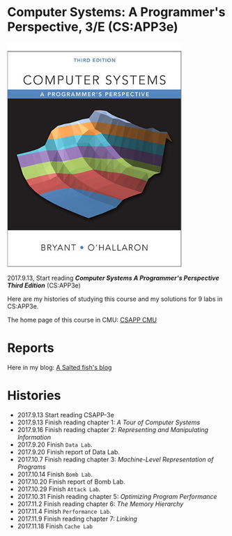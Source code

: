 # Computer Systems: A Programmer's Perspective, 3/E (CS:APP3e)

![](csapp3e-cover.jpg)

2017.9.13, Start reading ***Computer Systems A Programmer's Perspective Third Edition*** (CS:APP3e)

Here are my histories of studying this course and my solutions for 9 labs in CS:APP3e.

The home page of this course in CMU: [CSAPP CMU](http://csapp.cs.cmu.edu/3e/labs.html)

# Reports

Here in my blog: [A Salted fish's blog](https://zxc479773533.github.io)

# Histories

* 2017.9.13 Start reading CSAPP-3e
* 2017.9.13 Finish reading chapter 1: *A Tour of Computer Systems*
* 2017.9.16 Finish reading chapter 2: *Representing and Manipulating Information*
* 2017.9.20 Finish `Data Lab`.
* 2017.9.20 Finish report of Data Lab.
* 2017.10.7 Finish reading chapter 3: *Machine-Level Representation of Programs*
* 2017.10.14 Finish `Bomb Lab`.
* 2017.10.20 Finish report of Bomb Lab.
* 2017.10.29 Finish `Attack Lab`.
* 2017.10.31 Finish reading chapter 5: *Optimizing Program Performance*
* 2017.11.2 Finish reading chapter 6: *The Memory Hierarchy*
* 2017.11.4 Finish `Performance Lab`.
* 2017.11.9 Finish reading chapter 7: *Linking*
* 2017.11.18 Finish `Cache Lab`
